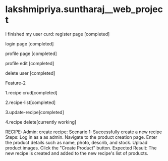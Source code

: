 # lakshmipriya.suntharaj__web_project
I finished my
user curd:
register page [completed]

login page [completed]

profile page [completed]

profile edit [completed]

delete user [completed]


Feature-2

1.recipe crud[completed]

2.recipe-list[completed]

3.update-recipe[completed]

4.recipe delete[currently working]

RECIPE:
Admin:
create recipe:
Scenario 1: Successfully create a new recipe
Steps:
Log in as a as admin.
Navigate to the product creation page.
Enter the product details such as name, photo, describ, and stock.
Upload product images.
Click the "Create Product" button.
Expected Result:
The new recipe is created and added to the new recipe's list of products.



